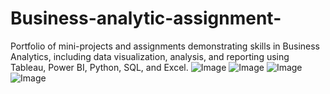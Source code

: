 # Business-analytic-assignment-
Portfolio of mini-projects and assignments demonstrating skills in Business Analytics, including data visualization, analysis, and reporting using Tableau, Power BI, Python, SQL, and Excel.
![Image](https://github.com/user-attachments/assets/f3ce0710-610c-47b8-b299-96eb597a3249)
![Image](https://github.com/user-attachments/assets/8b1f8a25-f5d5-4511-9342-c31978524554)
![Image](https://github.com/user-attachments/assets/8c3815bb-1b6b-4601-9a9b-c5c4adf1bf77)
![Image](https://github.com/user-attachments/assets/3b693c7e-9604-49f1-b793-68e1532babec)
